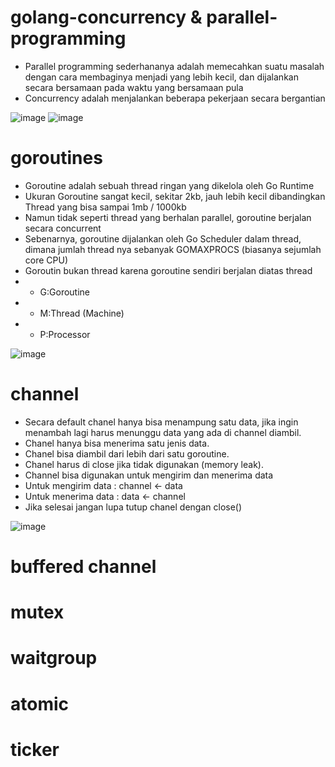 ﻿# golang-concurrency & parallel-programming
- Parallel programming sederhananya adalah memecahkan suatu masalah dengan cara membaginya menjadi yang lebih kecil, dan dijalankan secara bersamaan pada waktu yang bersamaan pula
- Concurrency adalah menjalankan beberapa pekerjaan secara bergantian

![image](https://user-images.githubusercontent.com/49135753/223047402-475d8358-802c-4b2d-ba6f-2db867e4945b.png)
![image](https://user-images.githubusercontent.com/49135753/223047500-6b52db64-72cd-4f8c-be99-dae68748f6e0.png)


# goroutines
- Goroutine adalah sebuah thread ringan yang dikelola oleh Go Runtime
- Ukuran Goroutine sangat kecil, sekitar 2kb, jauh lebih kecil dibandingkan Thread yang bisa sampai 1mb / 1000kb
- Namun tidak seperti thread yang berhalan parallel, goroutine berjalan secara concurrent
- Sebenarnya, goroutine dijalankan oleh Go Scheduler dalam thread, dimana jumlah thread nya sebanyak GOMAXPROCS (biasanya sejumlah core CPU)
- Goroutin bukan thread karena goroutine sendiri berjalan diatas thread
- - G:Goroutine
- - M:Thread (Machine)
- - P:Processor

![image](https://user-images.githubusercontent.com/49135753/223052561-d8a6426e-26ea-43a9-a7f5-3cb8fd8ae850.png)

# channel
- Secara default chanel hanya bisa menampung satu data, jika ingin menambah lagi harus menunggu data yang ada di channel diambil.
- Chanel hanya bisa menerima satu jenis data.
- Chanel bisa diambil dari lebih dari satu goroutine.
- Chanel harus di close jika tidak digunakan (memory leak).
- Channel bisa digunakan untuk mengirim dan menerima data
- Untuk mengirim data : channel <- data
- Untuk menerima data : data <- channel
- Jika selesai jangan lupa tutup chanel dengan close()

![image](https://user-images.githubusercontent.com/49135753/223309495-f7f4a7fb-2d6c-49b3-a565-7bd3b7e015b8.png)

# buffered channel
# mutex
# waitgroup
# atomic
# ticker


